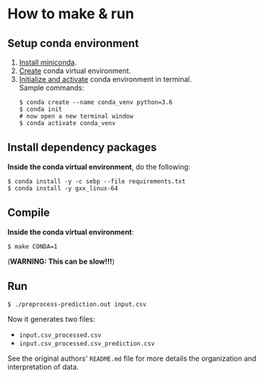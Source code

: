 # How to make & run

## Setup conda environment
1. [Install miniconda](https://docs.anaconda.com/anaconda/install/).
2. [Create](https://docs.conda.io/projects/conda/en/latest/user-guide/tasks/manage-environments.html#creating-an-environment-with-commands) conda virtual environment.
3. [Initialize and activate](https://docs.conda.io/projects/conda/en/latest/user-guide/tasks/manage-environments.html#activating-an-environment) conda environment in terminal.  
    Sample commands:
    ```
    $ conda create --name conda_venv python=3.6
    $ conda init
    # now open a new terminal window
    $ conda activate conda_venv
    ```

## Install dependency packages
**Inside the conda virtual environment**, do the following:
```
$ conda install -y -c sebp --file requirements.txt
$ conda install -y gxx_linux-64
```

## Compile
**Inside the conda virtual environment**:
```
$ make CONDA=1 
```
(**WARNING: This can be slow!!!**)

## Run
```
$ ./preprocess-prediction.out input.csv
```
Now it generates two files:
* `input.csv_processed.csv`
* `input.csv_processed.csv_prediction.csv`

See the original authors' `README.md` file for more details the organization and interpretation of data.
